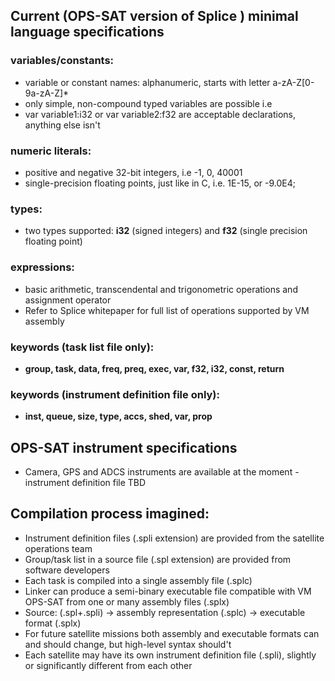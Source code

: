 ## Current (OPS-SAT version of Splice ) minimal language specifications ##

### variables/constants:
* variable or constant names: alphanumeric, starts with letter a-zA-Z[0-9a-zA-Z]*
* only simple, non-compound typed variables are possible i.e
* var variable1:i32 or var variable2:f32 are acceptable declarations, anything else isn't

### numeric literals:
* positive and negative 32-bit integers, i.e -1, 0, 40001
* single-precision floating points, just like in C, i.e. 1E-15, or -9.0E4;

### types:
* two types supported: **i32** (signed integers) and **f32** (single precision floating point)


### expressions:
* basic arithmetic, transcendental and trigonometric operations and assignment operator
* Refer to Splice whitepaper for full list of operations supported by VM assembly

### keywords (task list file only):
* **group, task, data, freq, preq, exec, var, f32, i32, const, return**

### keywords (instrument definition file only):
* **inst, queue, size, type, accs, shed, var, prop**

## OPS-SAT instrument specifications
* Camera, GPS and ADCS instruments are available at the moment - instrument definition file TBD

## Compilation process imagined:
* Instrument definition files (.spli extension) are provided from the satellite operations team
* Group/task list in a source file (.spl extension) are provided from software developers
* Each task is compiled into a single assembly file (.splc)
* Linker can produce a semi-binary executable file compatible with VM OPS-SAT from one or many assembly files (.splx)
* Source: (.spl+.spli) -> assembly representation (.splc) -> executable format (.splx)
* For future satellite missions  both assembly and executable formats can and should change, but high-level syntax should't
* Each satellite may have its own instrument definition file (.spli), slightly or significantly different from each other
